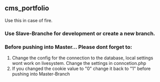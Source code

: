 ## cms_portfolio
Use this in case of fire.


### Use Slave-Branche for development or create a new branch. 

### Before pushing into Master... Please dont forget to:
1. Change the config for the connection to the database, local settings wont work on livesystem. Change the settings in conncetion.php
2. If you changed the cookie value to "0" change it back to "1" before pushing into Master-Branch
